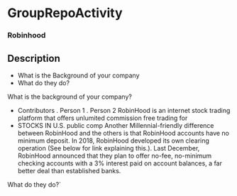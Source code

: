 # GroupRepoActivity
### Robinhood
## Description
- What is the Background of your company
-  What do they do?

What is the background of your company? 
- Contributors
    . Person 1 
    . Person 2
RobinHood is an internet stock trading platform that offers unlumited commission free trading for 
-   STOCKS IN U.S. public comp
Another Millennial-friendly difference between RobinHood and the others is that RobinHood accounts have no minimum deposit. In 2018, RobinHood developed its own clearing operation (See below for link explaining this.). Last December, RobinHood announced that they plan to offer no-fee, no-minimum checking accounts with a 3% interest paid on account balances, a far better deal than established banks.

What do they do?`